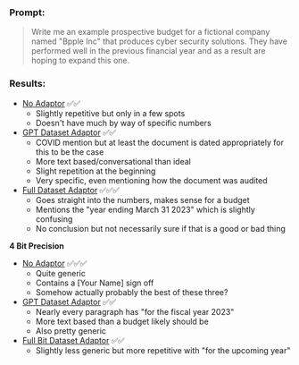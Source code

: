 ### Prompt: 
> Write me an example prospective budget for a fictional company named "Bpple Inc" that produces cyber security solutions. They have performed well in the previous financial year and as a result are hoping to expand this one.

### Results:
- [No Adaptor](Full%20Precision%20Model/Full%20Precision%20No%20Adaptor%20Budget.md) ✅✅
  - Slightly repetitive but only in a few spots 
  - Doesn't have much by way of specific numbers
- [GPT Dataset Adaptor](Full%20Precision%20Model/Full%20Precision%20GPT%20Dataset%20Adaptor%20Budget.md) ✅✅
  - COVID mention but at least the document is dated appropriately for this to be the case
  - More text based/conversational than ideal
  - Slight repetition at the beginning
  - Very specific, even mentioning how the document was audited
- [Full Dataset Adaptor](Full%20Precision%20Model/Full%20Precision%20Full%20Dataset%20Adaptor%20Budget.md) ✅✅✅
  - Goes straight into the numbers, makes sense for a budget
  - Mentions the "year ending March 31 2023" which is slightly confusing
  - No conclusion but not necessarily sure if that is a good or bad thing

**4 Bit Precision**
- [No Adaptor](4%20Bit%20Precision%20Model/4%20Bit%20Precision%20No%20Adaptor%20Budget.md) ✅✅✅
  - Quite generic
  - Contains a \[Your Name] sign off
  - Somehow actually probably the best of these three?
- [GPT Dataset Adaptor](4%20Bit%20Precision%20Model/4%20Bit%20Precision%20GPT%20Dataset%20Adaptor%20Budget.md) ✅✅
  - Nearly every paragraph has "for the fiscal year 2023"
  - More text based than a budget likely should be 
  - Also pretty generic
- [Full Bit Dataset Adaptor](4%20Bit%20Precision%20Model/4%20Bit%20Precision%20Full%20Dataset%20Adaptor%20Budget.md) ✅✅
  - Slightly less generic but more repetitive with "for the upcoming year"
